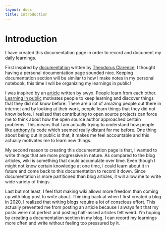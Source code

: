 ```yaml
---
layout: docs
title: Introduction
---
```


# Introduction

I have created this documentation page in order to record and document my daily learnings. 

First inspired by [documentation](https://docs.thcl.dev/) written by [Theodorus Clarence](https://theodorusclarence.com/), I thought having a personal documentation page sounded nice. Keeping documentation section will be similar to how I make notes in my personal notebook, this time I will be organizing my learnings in public! 

I was inspired by an [article](https://www.swyx.io/learn-in-public/) written by swyx. People learn from each other. [Learning in public](https://medium.com/my-learning-journal/why-you-should-learn-in-public-4fd3a6239549) motivates people to keep learning and discover things that they did not know before. There are a lot of amazing people out there in internet and by looking at their work, people learn things that they did not know before. I realized that contributing to open source projects can force me to think about how the open source author approached certain problems. This means that I am actually trying to understand how people like [anthony fu](https://github.com/antfu) code which seemed really distant for me before. One thing about being out in public is that, it makes me feel accountable and this actually motivates me to learn new things.

My second reason to creating this documentation page is that, I wanted to write things that are more progressive in nature. As compared to the blog articles, wiki is something that could accumulate over time. Even though I might not know certain knowledge at one time, I could learn about it in future and come back to this documentation to record it down. Since documentation is more partitioned than blog articles, it will allow me to write wide variety of things.

Last but not least, I feel that making wiki allows more freedom than coming up with blog post to write about. Thinking back at when I first created a blog in 2020, I realized that writing blogs require a lot of conscious effort. This actually prevented me from posting an article because I always felt that my posts were not perfect and posting half-assed articles felt weird. I'm hoping by creating a documentation section in my blog, I can record my learnings more often and write without feeling too pressured by it.

